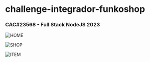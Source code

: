 # challenge-integrador-funkoshop
### CAC#23568 - Full Stack NodeJS 2023

![HOME](https://github.com/sgvcode/challenge-funkoshop-23568/assets/106033066/0ea48dc2-becf-474c-96a2-6f61b0ff5624)

![SHOP](https://github.com/sgvcode/challenge-funkoshop-23568/assets/106033066/d549e281-6821-41c6-9036-a805ddceea1a)

![ITEM](https://github.com/sgvcode/challenge-funkoshop-23568/assets/106033066/415d614e-3129-4189-a5c1-289b53df7e38)
